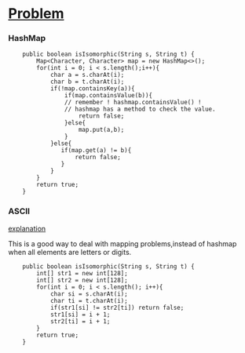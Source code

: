 # [Problem](https://leetcode.com/problems/isomorphic-strings/)
### HashMap
```
    public boolean isIsomorphic(String s, String t) {
        Map<Character, Character> map = new HashMap<>();
        for(int i = 0; i < s.length();i++){
            char a = s.charAt(i);
            char b = t.charAt(i);
            if(!map.containsKey(a)){
                if(map.containsValue(b)){
                // remember ! hashmap.containsValue() !
                // hashmap has a method to check the value.
                    return false;
                }else{
                    map.put(a,b);
                }
            }else{
               if(map.get(a) != b){
                   return false;
               }
            }
        }
        return true;
    }
```
### ASCII
[explanation](https://www.youtube.com/watch?v=B-qgcLN8mQM&t=710s)

This is a good way to deal with mapping problems,instead of hashmap when all elements are letters or digits.
```
    public boolean isIsomorphic(String s, String t) {
        int[] str1 = new int[128];
        int[] str2 = new int[128];
        for(int i = 0; i < s.length(); i++){
            char si = s.charAt(i);
            char ti = t.charAt(i);
            if(str1[si] != str2[ti]) return false;
            str1[si] = i + 1;
            str2[ti] = i + 1;
        }
        return true;
    }
```
